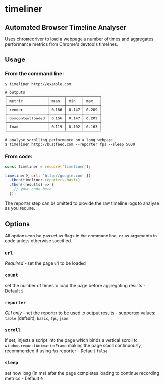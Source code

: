 # timeliner

## Automated Browser Timeline Analyser

Uses chromedriver to load a webpage a number of times and aggregates performance metrics from Chrome's devtools timelines.

## Usage

### From the command line:

```shell
$ timeliner http://example.com

# outputs
┌──────────────────┬───────┬───────┬───────┐
│ metric           │ mean  │ min   │ max   │
├──────────────────┼───────┼───────┼───────┤
│ render           │ 0.166 │ 0.147 │ 0.209 │
├──────────────────┼───────┼───────┼───────┤
│ domcontentloaded │ 0.166 │ 0.147 │ 0.209 │
├──────────────────┼───────┼───────┼───────┤
│ load             │ 0.119 │ 0.102 │ 0.163 │
└──────────────────┴───────┴───────┴───────┘
```

```shell
# analyse scrolling performance on a long webpage
$ timeliner http://buzzfeed.com --reporter fps --sleep 5000
```

### From code:

```javascript
const timeliner = require('timeliner');

timeliner({ url: 'http://google.com' })
  .then(timeliner.reporters.basic)
  .then((results) => {
    // your code here
  });
```

The reporter step can be omitted to provide the raw timeline logs to analyse as you require.

## Options

All options can be passed as flags in the command line, or as arguments in code unless otherwise specified.

### `url`

*Required* - set the page url to be loaded

### `count`

set the number of times to load the page before aggregating results - Default `5`

### `reporter`

*CLI only* - set the reporter to be used to output results - supported values: `table` (default), `basic`, `fps`, `json`

### `scroll`

if set, injects a script into the page which binds a vertical scroll to `window.requestAnimationFrame` making the page scroll continuously, recommended if using `fps` reporter - Default `false`

### `sleep`

set how long (in ms) after the page completes loading to continue recording metrics - Default `0`
